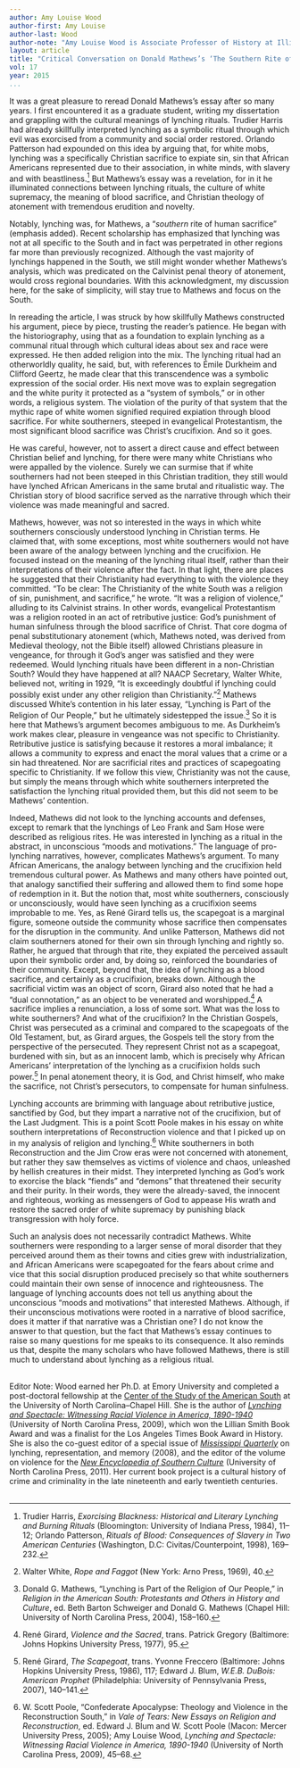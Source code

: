 ```yaml
---
author: Amy Louise Wood
author-first: Amy Louise
author-last: Wood
author-note: "Amy Louise Wood is Associate Professor of History at Illinois State University."
layout: article
title: "Critical Conversation on Donald Mathews’s ‘The Southern Rite of Human Sacrifice’"
vol: 17
year: 2015
...
```


It was a great pleasure to reread Donald Mathews’s essay after so many years. I first encountered it as a graduate student, writing my dissertation and grappling with the cultural meanings of lynching rituals. Trudier Harris had already skillfully interpreted lynching as a symbolic ritual through which evil was exorcised from a community and social order restored. Orlando Patterson had expounded on this idea by arguing that, for white mobs, lynching was a specifically Christian sacrifice to expiate sin, sin that African Americans represented due to their association, in white minds, with slavery and with beastliness.[^1] But Mathews’s essay was a revelation, for in it he illuminated connections between lynching rituals, the culture of white supremacy, the meaning of blood sacrifice, and Christian theology of atonement with tremendous erudition and novelty.

Notably, lynching was, for Mathews, a “*southern* rite of human sacrifice” (emphasis added). Recent scholarship has emphasized that lynching was not at all specific to the South and in fact was perpetrated in other regions far more than previously recognized. Although the vast majority of lynchings happened in the South, we still might wonder whether Mathews’s analysis, which was predicated on the Calvinist penal theory of atonement, would cross regional boundaries. With this acknowledgment, my discussion here, for the sake of simplicity, will stay true to Mathews and focus on the South. 

In rereading the article, I was struck by how skillfully Mathews constructed his argument, piece by piece, trusting the reader’s patience. He began with the historiography, using that as a foundation to explain lynching as a communal ritual through which cultural ideas about sex and race were expressed. He then added religion into the mix. The lynching ritual had an otherworldly quality, he said, but, with references to Émile Durkheim and Clifford Geertz, he made clear that this transcendence was a symbolic expression of the social order. His next move was to explain segregation and the white purity it protected as a “system of symbols,” or in other words, a religious system. The violation of the purity of that system that the mythic rape of white women signified required expiation through blood sacrifice. For white southerners, steeped in evangelical Protestantism, the most significant blood sacrifice was Christ’s crucifixion. And so it goes. 

He was careful, however, not to assert a direct cause and effect between Christian belief and lynching, for there were many white Christians who were appalled by the violence. Surely we can surmise that if white southerners had not been steeped in this Christian tradition, they still would have lynched African Americans in the same brutal and ritualistic way. The Christian story of blood sacrifice served as the narrative through which their violence was made meaningful and sacred. 

Mathews, however, was not so interested in the ways in which white southerners consciously understood lynching in Christian terms. He claimed that, with some exceptions, most white southerners would not have been aware of the analogy between lynching and the crucifixion. He focused instead on the meaning of the lynching ritual itself, rather than their interpretations of their violence after the fact. In that light, there are places he suggested that their Christianity had everything to with the violence they committed. “To be clear: The Christianity of the white South was a religion of sin, punishment, and sacrifice,” he wrote. “It was a religion of violence,” alluding to its Calvinist strains. In other words, evangelical Protestantism was a religion rooted in an act of retributive justice: God’s punishment of human sinfulness through the blood sacrifice of Christ. That core dogma of penal substitutionary atonement (which, Mathews noted, was derived from Medieval theology, not the Bible itself) allowed Christians pleasure in vengeance, for through it God’s anger was satisfied and they were redeemed. Would lynching rituals have been different in a non-Christian South? Would they have happened at all? NAACP Secretary, Walter White, believed not, writing in 1929, “It is exceedingly doubtful if lynching could possibly exist under any other religion than Christianity.”[^2] Mathews discussed White’s contention in his later essay, “Lynching is Part of the Religion of Our People,” but he ultimately sidestepped the issue.[^3] So it is here that Mathews’s argument becomes ambiguous to me. As Durkheim’s work makes clear, pleasure in vengeance was not specific to Christianity. Retributive justice is satisfying because it restores a moral imbalance; it allows a community to express and enact the moral values that a crime or a sin had threatened. Nor are sacrificial rites and practices of scapegoating specific to Christianity. If we follow this view, Christianity was not the cause, but simply the means through which white southerners interpreted the satisfaction the lynching ritual provided them, but this did not seem to be Mathews’ contention. 

Indeed, Mathews did not look to the lynching accounts and defenses, except to remark that the lynchings of Leo Frank and Sam Hose were described as religious rites. He was interested in lynching as a ritual in the abstract, in unconscious “moods and motivations.” The language of pro-lynching narratives, however, complicates Mathews’s argument. To many African Americans, the analogy between lynching and the crucifixion held tremendous cultural power. As Mathews and many others have pointed out, that analogy sanctified their suffering and allowed them to find some hope of redemption in it. But the notion that, most white southerners, consciously or unconsciously, would have seen lynching as a crucifixion seems improbable to me. Yes, as René Girard tells us, the scapegoat is a marginal figure, someone outside the community whose sacrifice then compensates for the disruption in the community. And unlike Patterson, Mathews did not claim southerners atoned for their own sin through lynching and rightly so. Rather, he argued that through that rite, they expiated the perceived assault upon their symbolic order and, by doing so, reinforced the boundaries of their community. Except, beyond that, the idea of lynching as a blood sacrifice, and certainly as a crucifixion, breaks down. Although the sacrificial victim was an object of scorn, Girard also noted that he had a “dual connotation,” as an object to be venerated and worshipped.[^4] A sacrifice implies a renunciation, a loss of some sort. What was the loss to white southerners? And what of the crucifixion? In the Christian Gospels, Christ was persecuted as a criminal and compared to the scapegoats of the Old Testament, but, as Girard argues, the Gospels tell the story from the perspective of the persecuted. They represent Christ not as a scapegoat, burdened with sin, but as an innocent lamb, which is precisely why African Americans’ interpretation of the lynching as a crucifixion holds such power.[^5] In penal atonement theory, it is God, and Christ himself, who make the sacrifice, not Christ’s persecutors, to compensate for human sinfulness. 

Lynching accounts are brimming with language about retributive justice, sanctified by God, but they impart a narrative not of the crucifixion, but of the Last Judgment. This is a point Scott Poole makes in his essay on white southern interpretations of Reconstruction violence and that I picked up on in my analysis of religion and lynching.[^6] White southerners in both Reconstruction and the Jim Crow eras were not concerned with atonement, but rather they saw themselves as victims of violence and chaos, unleashed by hellish creatures in their midst. They interpreted lynching as God’s work to exorcise the black “fiends” and “demons” that threatened their security and their purity. In their words, they were the already-saved, the innocent and righteous, working as messengers of God to appease His wrath and restore the sacred order of white supremacy by punishing black transgression with holy force. 

Such an analysis does not necessarily contradict Mathews. White southerners were responding to a larger sense of moral disorder that they perceived around them as their towns and cities grew with industrialization, and African Americans were scapegoated for the fears about crime and vice that this social disruption produced precisely so that white southerners could maintain their own sense of innocence and righteousness. The language of lynching accounts does not tell us anything about the unconscious “moods and motivations” that interested Mathews. Although, if their unconscious motivations were rooted in a narrative of blood sacrifice, does it matter if that narrative was a Christian one? I do not know the answer to that question, but the fact that Mathews’s essay continues to raise so many questions for me speaks to its consequence. It also reminds us that, despite the many scholars who have followed Mathews, there is still much to understand about lynching as a religious ritual.
<br/>
<br/>

Editor Note: Wood earned her Ph.D. at Emory University and completed a post-doctoral fellowship at the [Center of the Study of the American South](http://south.unc.edu) at the University of North Carolina–Chapel Hill. She is the author of [*Lynching and Spectacle: Witnessing Racial Violence in America, 1890-1940*](http://www.uncpress.unc.edu/browse/book_detail?title_id=1581) (University of North Carolina Press, 2009), which won the Lillian Smith Book Award and was a finalist for the Los Angeles Times Book Award in History. She is also the co-guest editor of a special issue of [*Mississippi Quarterly*](http://www.highbeam.com/doc/1G1-201711265.html) on lynching, representation, and memory (2008), and the editor of the volume on violence for the [*New Encyclopedia of Southern Culture*](http://uncpress.unc.edu/browse/book_detail?title_id=2225) (University of North Carolina Press, 2011). Her current book project is a cultural history of crime and criminality in the late nineteenth and early twentieth centuries.
<br/>
<br/>

[^1]: Trudier Harris, *Exorcising Blackness: Historical and Literary Lynching and Burning Rituals* (Bloomington: University of Indiana Press, 1984), 11–12; Orlando Patterson, *Rituals of Blood: Consequences of Slavery in Two American Centuries* (Washington, D.C: Civitas/Counterpoint, 1998), 169–232.
[^2]: Walter White, *Rope and Faggot* (New York: Arno Press, 1969), 40.
[^3]: Donald G. Mathews, “Lynching is Part of the Religion of Our People,” in *Religion in the American South: Protestants and Others in History and Culture*, ed. Beth Barton Schweiger and Donald G. Mathews (Chapel Hill: University of North Carolina Press, 2004), 158–160.
[^4]: René Girard, *Violence and the Sacred*, trans. Patrick Gregory (Baltimore: Johns Hopkins University Press, 1977), 95.
[^5]: René Girard, *The Scapegoat*, trans. Yvonne Freccero (Baltimore: Johns Hopkins University Press, 1986), 117; Edward J. Blum, *W.E.B. DuBois: American Prophet* (Philadelphia: University of Pennsylvania Press, 2007), 140–141.
[^6]: W. Scott Poole, “Confederate Apocalypse: Theology and Violence in the Reconstruction South,” in *Vale of Tears: New Essays on Religion and Reconstruction*, ed. Edward J. Blum and W. Scott Poole (Macon: Mercer University Press, 2005); Amy Louise Wood, *Lynching and Spectacle: Witnessing Racial Violence in America, 1890-1940* (University of North Carolina Press, 2009), 45–68.
